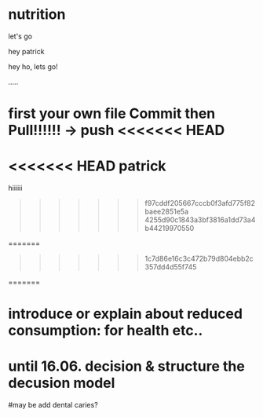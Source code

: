 # nutrition
let's go

hey patrick

hey ho, lets go!

.....

first your own file Commit then Pull!!!!!! -> push
<<<<<<< HEAD
=======
<<<<<<< HEAD
patrick
=======

hiiiiii
>>>>>>> f97cddf205667cccb0f3afd775f82baee2851e5a
>>>>>>> 4255d90c1843a3bf3816a1dd73a4b44219970550




=======
>>>>>>> 1c7d86e16c3c472b79d804ebb2c357dd4d55f745

=======

# introduce or explain about reduced consumption: for health etc.. 
# until 16.06. decision & structure the decusion model

#may be add dental caries? 